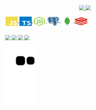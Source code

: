 <div align="center">
  <a href="https://github.com/Xayrulloh">
  <img height="180em" src="https://github-readme-stats.vercel.app/api?username=Xayrulloh&show_icons=true&theme=dark&include_all_commits=true&count_private=true"/>
  <img height="180em" src="https://github-readme-stats.vercel.app/api/top-langs/?username=Xayrulloh&layout=compact&langs_count=7&theme=dark"/>
</div>

<div style="display: inline_block"><br>
  <img align="center" alt="Js" height="30" width="40" src="https://raw.githubusercontent.com/devicons/devicon/master/icons/javascript/javascript-plain.svg">
  <img align="center" alt="Ts" height="30" width="40" src="https://raw.githubusercontent.com/devicons/devicon/master/icons/typescript/typescript-plain.svg">
  <img align="center" alt="NodeJs" height="30" width="40" src="https://raw.githubusercontent.com/devicons/devicon/master/icons/nodejs/nodejs-plain.svg">
  <img align="center" alt="PostgreSQL" height="30" width="40" src="https://raw.githubusercontent.com/devicons/devicon/master/icons/postgresql/postgresql-plain.svg">
  <img align="center" alt="MongoDB" height="30" width="40" src="https://raw.githubusercontent.com/devicons/devicon/master/icons/mongodb/mongodb-plain.svg">
  <img align="center" alt="Redis" height="30" width="40" src="https://raw.githubusercontent.com/devicons/devicon/master/icons/redis/redis-plain.svg">
</div>
  
##
 
<div> 
  <a href="https://www.linkedin.com/in/xayrulloh-abduvohidov-846b55231/" target="_blank"><img src="https://img.shields.io/badge/-LinkedIn-%230077B5?style=for-the-badge&logo=linkedin&logoColor=white" target="_blank"></a> 
  <a href = "mailto:xayrullohabduvohidov713@gmail.com"><img src="https://img.shields.io/badge/-Gmail-%23333?style=for-the-badge&logo=gmail&logoColor=white" target="_blank"></a>
  <a href = "https://leetcode.com/Xayrulloh/"><img src="https://img.shields.io/badge/-LeetCode-%23000?style=for-the-badge&logo=LeetCode&logoColor=white" target="_blank"></a>
  <a href = "https://www.codewars.com/users/Xayrulloh"><img src="https://img.shields.io/badge/-Codewars-%23000?style=for-the-badge&logo=Codewars&logoColor=white" target="_blank"></a>
 

  ![Snake animation](https://github.com/Xayrulloh/Xayrulloh/blob/output/github-contribution-grid-snake.svg)
 
</div>

